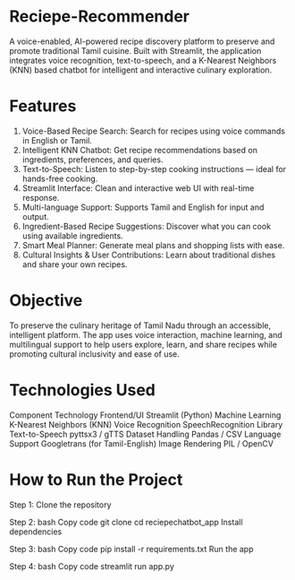 # Reciepe-Recommender
A voice-enabled, AI-powered recipe discovery platform to preserve and promote traditional Tamil cuisine. Built with Streamlit, the application integrates voice recognition, text-to-speech, and a K-Nearest Neighbors (KNN) based chatbot for intelligent and interactive culinary exploration.

# Features
1) Voice-Based Recipe Search: Search for recipes using voice commands in English or Tamil.
2) Intelligent KNN Chatbot: Get recipe recommendations based on ingredients, preferences, and queries.
3) Text-to-Speech: Listen to step-by-step cooking instructions — ideal for hands-free cooking.
4) Streamlit Interface: Clean and interactive web UI with real-time response.
5) Multi-language Support: Supports Tamil and English for input and output.
6) Ingredient-Based Recipe Suggestions: Discover what you can cook using available ingredients.
7) Smart Meal Planner: Generate meal plans and shopping lists with ease.
8) Cultural Insights & User Contributions: Learn about traditional dishes and share your own recipes.

# Objective
To preserve the culinary heritage of Tamil Nadu through an accessible, intelligent platform. The app uses voice interaction, machine learning, and multilingual support to help users explore, learn, and share recipes while promoting cultural inclusivity and ease of use.

# Technologies Used
Component	Technology
Frontend/UI	Streamlit (Python)
Machine Learning	K-Nearest Neighbors (KNN)
Voice Recognition	SpeechRecognition Library
Text-to-Speech	pyttsx3 / gTTS
Dataset Handling	Pandas / CSV
Language Support	Googletrans (for Tamil-English)
Image Rendering	PIL / OpenCV

# How to Run the Project
Step 1: Clone the repository

Step 2: 
bash
Copy code
git clone 
cd reciepechatbot_app
Install dependencies

Step 3:
bash
Copy code
pip install -r requirements.txt
Run the app

Step 4:
bash
Copy code
streamlit run app.py



